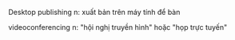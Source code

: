 Desktop publishing n: xuất bản trên máy tính để bàn

videoconferencing n: "hội nghị truyền hình" hoặc "họp trực tuyến"
